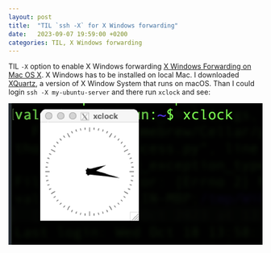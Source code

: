 ```yaml
---
layout: post
title:  "TIL `ssh -X` for X Windows forwarding"
date:   2023-09-07 19:59:00 +0200
categories: TIL, X Windows forwarding
---
```

TIL `-X` option to enable X Windows forwarding [X Windows Forwarding on Mac OS X](http://www.dba-oracle.com/t_linux_x_windows_mac_os.htm). X Windows has to be installed on local Mac. I downloaded [XQuartz](https://www.xquartz.org), a version of X Window System that runs on macOS. Than I could login `ssh -X my-ubuntu-server` and there run `xclock` and see:

![xclock](/assets/images/xclock%20Screenshot%202023-10-18%20at%2014.17.39.png "xclock")

